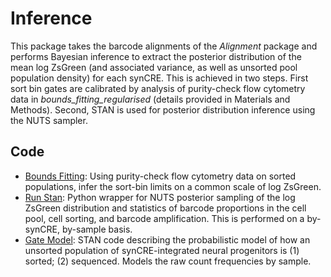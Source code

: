 # Inference

This package takes the barcode alignments of the *Alignment* package and performs Bayesian inference to extract the 
posterior distribution of the mean log ZsGreen (and associated variance, as well as unsorted pool population density) 
for each synCRE. This is achieved in two steps. First sort bin gates are calibrated by analysis of purity-check flow 
cytometry data in *bounds_fitting_regularised* (details provided in Materials and Methods). Second, STAN is used for 
posterior distribution inference using the NUTS sampler. 

## Code
- [Bounds Fitting](inference/bounds_fitting_regularised.py): Using purity-check flow cytometry data on sorted populations, infer the sort-bin limits on a common scale of log ZsGreen. 
- [Run Stan](inference/run_stan.py): Python wrapper for NUTS posterior sampling of the log ZsGreen distribution and statistics of barcode proportions in the cell pool, cell sorting, and barcode amplification. This is performed on a by-synCRE, by-sample basis. 
- [Gate Model](inference/gate_model.stan): STAN code describing the probabilistic model of how an unsorted population of synCRE-integrated neural progenitors is (1) sorted; (2) sequenced. Models the raw count frequencies by sample. 